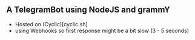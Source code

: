 ## A TelegramBot using NodeJS and grammY
- Hosted on (Cyclic)[cyclic.sh]
- using Webhooks so first response might be a bit slow (3 - 5 seconds)
